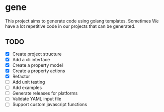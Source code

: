 # gene

This project aims to generate code using golang templates. Sometimes We have a lot repetitive code in our projects that can be generated.


## TODO
* [x] Create project structure
* [x] Add a cli interface
* [x] Create a property model
* [x] Create a property actions
* [x] Refactor
* [ ] Add unit testing
* [ ] Add examples
* [ ] Generate releases for platforms
* [ ] Validate YAML input file
* [ ] Support custom javascript functions
